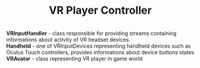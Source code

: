 <h1 align="middle">VR Player Controller</h1>

<br><b>VRInputHandler</b> - class responsible for providing streams containing informations about activity of VR headset devices.
<br><b>Handheld</b> - one of VRInputDevices representing handheld devices such as Oculus Touch controllers, provides informations about device buttons states
<br><b>VRAvatar</b> - class representing VR player in game world
